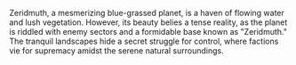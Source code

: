 Zeridmuth, a mesmerizing blue-grassed planet, is a haven of flowing water and lush vegetation. However, its beauty belies a tense reality, as the planet is riddled with enemy sectors and a formidable base known as "Zeridmuth." The tranquil landscapes hide a secret struggle for control, where factions vie for supremacy amidst the serene natural surroundings.

